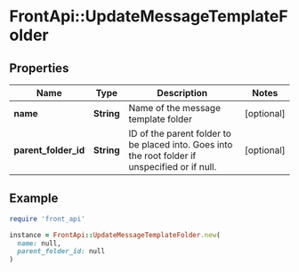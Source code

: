 # FrontApi::UpdateMessageTemplateFolder

## Properties

| Name | Type | Description | Notes |
| ---- | ---- | ----------- | ----- |
| **name** | **String** | Name of the message template folder | [optional] |
| **parent_folder_id** | **String** | ID of the parent folder to be placed into. Goes into the root folder if unspecified or if null. | [optional] |

## Example

```ruby
require 'front_api'

instance = FrontApi::UpdateMessageTemplateFolder.new(
  name: null,
  parent_folder_id: null
)
```

